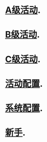 <!-- # Welcome to MkDocs

For full documentation visit [mkdocs.org](https://www.mkdocs.org).

## Commands

* `mkdocs new [dir-name]` - Create a new project.
* `mkdocs serve` - Start the live-reloading docs server.
* `mkdocs build` - Build the documentation site.
* `mkdocs -h` - Print help message and exit.

## Project layout

    mkdocs.yml    # The configuration file.
    docs/
        index.md  # The documentation homepage.
        ...       # Other markdown pages, images and other files. -->

# [A级活动](A_Activity.md).
# [B级活动](B_Activity.md).
# [C级活动](C_Activity.md).
# [活动配置](Activity.md).
# [系统配置](System.md).
# [新手](quest.md).